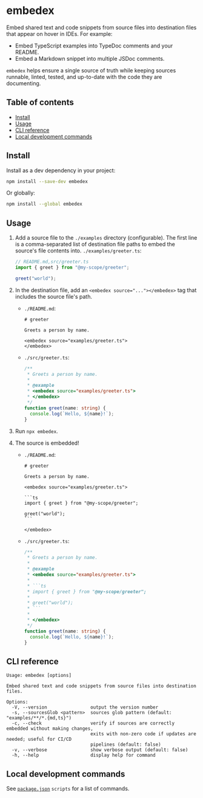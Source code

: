 # embedex <!-- omit from toc -->

Embed shared text and code snippets from source files into destination files that appear on hover in IDEs. For example:

- Embed TypeScript examples into TypeDoc comments and your README.
- Embed a Markdown snippet into multiple JSDoc comments.

`embedex` helps ensure a single source of truth while keeping sources runnable, linted, tested, and up-to-date with the code they are documenting.

## Table of contents <!-- omit from toc -->

- [Install](#install)
- [Usage](#usage)
- [CLI reference](#cli-reference)
- [Local development commands](#local-development-commands)

## Install

Install as a dev dependency in your project:

```sh
npm install --save-dev embedex
```

Or globally:

```sh
npm install --global embedex
```

## Usage

1. Add a source file to the `./examples` directory (configurable). The first line is a comma-separated list of destination file paths to embed the source's file contents into. `./examples/greeter.ts`:

   ```ts
   // README.md,src/greeter.ts
   import { greet } from "@my-scope/greeter";

   greet("world");
   ```

2. In the destination file, add an `<embedex source="..."></embedex>` tag that includes the source file's path.
   - `./README.md`:

     ```
     # greeter

     Greets a person by name.

     <embedex source="examples/greeter.ts">
     </embedex>
     ```

   - `./src/greeter.ts`:

     ```ts
     /**
      * Greets a person by name.
      *
      * @example
      * <embedex source="examples/greeter.ts">
      * </embedex>
      */
     function greet(name: string) {
       console.log(`Hello, ${name}!`);
     }
     ```

3. Run `npx embedex`.
4. The source is embedded!
   - `./README.md`:

     ````
     # greeter

     Greets a person by name.

     <embedex source="examples/greeter.ts">

     ```ts
     import { greet } from "@my-scope/greeter";

     greet("world");
     ```

     </embedex>
     ````

   - `./src/greeter.ts`:

     ````ts
     /**
      * Greets a person by name.
      *
      * @example
      * <embedex source="examples/greeter.ts">
      *
      * ```ts
      * import { greet } from "@my-scope/greeter";
      *
      * greet("world");
      * ```
      *
      * </embedex>
      */
     function greet(name: string) {
       console.log(`Hello, ${name}!`);
     }
     ````

## CLI reference

```
Usage: embedex [options]

Embed shared text and code snippets from source files into destination files.

Options:
  -V, --version                output the version number
  -s, --sourcesGlob <pattern>  sources glob pattern (default: "examples/**/*.{md,ts}")
  -c, --check                  verify if sources are correctly embedded without making changes,
                               exits with non-zero code if updates are needed; useful for CI/CD
                               pipelines (default: false)
  -v, --verbose                show verbose output (default: false)
  -h, --help                   display help for command
```

## Local development commands

See [`package.json`](./package.json) `scripts` for a list of commands.

